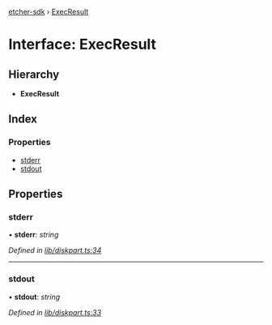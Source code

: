 [etcher-sdk](../README.md) › [ExecResult](execresult.md)

# Interface: ExecResult

## Hierarchy

* **ExecResult**

## Index

### Properties

* [stderr](execresult.md#stderr)
* [stdout](execresult.md#stdout)

## Properties

###  stderr

• **stderr**: *string*

*Defined in [lib/diskpart.ts:34](https://github.com/balena-io-modules/etcher-sdk/blob/de39ec2/lib/diskpart.ts#L34)*

___

###  stdout

• **stdout**: *string*

*Defined in [lib/diskpart.ts:33](https://github.com/balena-io-modules/etcher-sdk/blob/de39ec2/lib/diskpart.ts#L33)*
